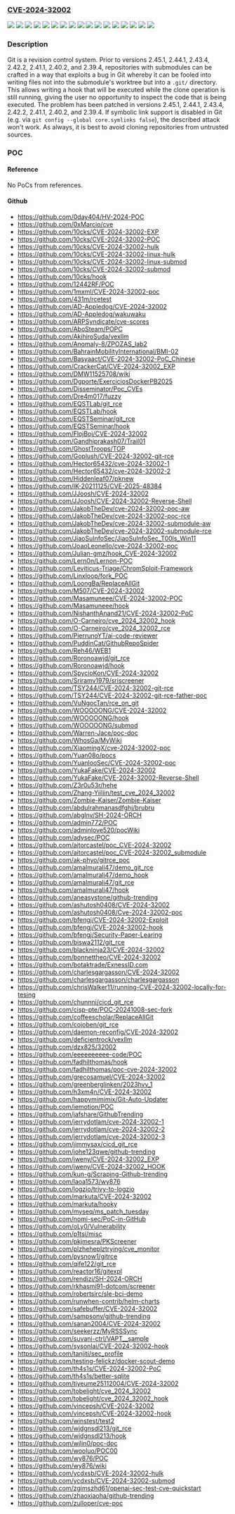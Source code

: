 ### [CVE-2024-32002](https://cve.mitre.org/cgi-bin/cvename.cgi?name=CVE-2024-32002)
![](https://img.shields.io/static/v1?label=Product&message=git&color=blue)
![](https://img.shields.io/static/v1?label=Version&message=%3C%202.39.4%20&color=brightgreen)
![](https://img.shields.io/static/v1?label=Version&message=%3D%202.41.0%20&color=brightgreen)
![](https://img.shields.io/static/v1?label=Version&message=%3D%202.44.0%20&color=brightgreen)
![](https://img.shields.io/static/v1?label=Version&message=%3D%202.45.0%20&color=brightgreen)
![](https://img.shields.io/static/v1?label=Version&message=%3E%3D%202.40.0%2C%20%3C%202.40.2%20&color=brightgreen)
![](https://img.shields.io/static/v1?label=Version&message=%3E%3D%202.42.0%2C%20%3C%202.42.2%20&color=brightgreen)
![](https://img.shields.io/static/v1?label=Version&message=%3E%3D%202.43.0%2C%20%3C%202.43.4%20&color=brightgreen)
![](https://img.shields.io/static/v1?label=Version&message=0%20&color=brightgreen)
![](https://img.shields.io/static/v1?label=Version&message=2.40.0%20&color=brightgreen)
![](https://img.shields.io/static/v1?label=Version&message=2.41.0%20&color=brightgreen)
![](https://img.shields.io/static/v1?label=Version&message=2.42.0%20&color=brightgreen)
![](https://img.shields.io/static/v1?label=Version&message=2.43%20&color=brightgreen)
![](https://img.shields.io/static/v1?label=Version&message=2.44.0%20&color=brightgreen)
![](https://img.shields.io/static/v1?label=Version&message=2.45.0%20&color=brightgreen)
![](https://img.shields.io/static/v1?label=Vulnerability&message=CWE-22%3A%20Improper%20Limitation%20of%20a%20Pathname%20to%20a%20Restricted%20Directory%20('Path%20Traversal')&color=brightgreen)
![](https://img.shields.io/static/v1?label=Vulnerability&message=CWE-434%3A%20Unrestricted%20Upload%20of%20File%20with%20Dangerous%20Type&color=brightgreen)

### Description

Git is a revision control system. Prior to versions 2.45.1, 2.44.1, 2.43.4, 2.42.2, 2.41.1, 2.40.2, and 2.39.4, repositories with submodules can be crafted in a way that exploits a bug in Git whereby it can be fooled into writing files not into the submodule's worktree but into a `.git/` directory. This allows writing a hook that will be executed while the clone operation is still running, giving the user no opportunity to inspect the code that is being executed. The problem has been patched in versions 2.45.1, 2.44.1, 2.43.4, 2.42.2, 2.41.1, 2.40.2, and 2.39.4. If symbolic link support is disabled in Git (e.g. via `git config --global core.symlinks false`), the described attack won't work. As always, it is best to avoid cloning repositories from untrusted sources.

### POC

#### Reference
No PoCs from references.

#### Github
- https://github.com/0day404/HV-2024-POC
- https://github.com/0xMarcio/cve
- https://github.com/10cks/CVE-2024-32002-EXP
- https://github.com/10cks/CVE-2024-32002-POC
- https://github.com/10cks/CVE-2024-32002-hulk
- https://github.com/10cks/CVE-2024-32002-linux-hulk
- https://github.com/10cks/CVE-2024-32002-linux-submod
- https://github.com/10cks/CVE-2024-32002-submod
- https://github.com/10cks/hook
- https://github.com/12442RF/POC
- https://github.com/1mxml/CVE-2024-32002-poc
- https://github.com/431m/rcetest
- https://github.com/AD-Appledog/CVE-2024-32002
- https://github.com/AD-Appledog/wakuwaku
- https://github.com/ARPSyndicate/cve-scores
- https://github.com/AboSteam/POPC
- https://github.com/AkihiroSuda/vexllm
- https://github.com/Anomaly-8/ZPOZAS_lab2
- https://github.com/BahrainMobilityInternational/BMI-02
- https://github.com/Basyaact/CVE-2024-32002-PoC_Chinese
- https://github.com/CrackerCat/CVE-2024-32002_EXP
- https://github.com/DMW11525708/wiki
- https://github.com/Dgporte/ExerciciosDockerPB2025
- https://github.com/Disseminator/Poc_CVEs
- https://github.com/Dre4m017/fuzzy
- https://github.com/EQSTLab/git_rce
- https://github.com/EQSTLab/hook
- https://github.com/EQSTSeminar/git_rce
- https://github.com/EQSTSeminar/hook
- https://github.com/FlojBoj/CVE-2024-32002
- https://github.com/Gandhiprakash07/Trail01
- https://github.com/GhostTroops/TOP
- https://github.com/Goplush/CVE-2024-32002-git-rce
- https://github.com/Hector65432/cve-2024-32002-1
- https://github.com/Hector65432/cve-2024-32002-2
- https://github.com/Hiddenleaf07/pknew
- https://github.com/IK-20211125/CVE-2025-48384
- https://github.com/JJoosh/CVE-2024-32002
- https://github.com/JJoosh/CVE-2024-32002-Reverse-Shell
- https://github.com/JakobTheDev/cve-2024-32002-poc-aw
- https://github.com/JakobTheDev/cve-2024-32002-poc-rce
- https://github.com/JakobTheDev/cve-2024-32002-submodule-aw
- https://github.com/JakobTheDev/cve-2024-32002-submodule-rce
- https://github.com/JiaoSuInfoSec/JiaoSuInfoSec_T00ls_Win11
- https://github.com/JoaoLeonello/cve-2024-32002-poc
- https://github.com/Julian-gmz/hook_CVE-2024-32002
- https://github.com/Lern0n/Lernon-POC
- https://github.com/Leviticus-Triage/ChromSploit-Framework
- https://github.com/Linxloop/fork_POC
- https://github.com/LoongBa/ReplaceAllGit
- https://github.com/M507/CVE-2024-32002
- https://github.com/Masamuneee/CVE-2024-32002-POC
- https://github.com/Masamuneee/hook
- https://github.com/NishanthAnand21/CVE-2024-32002-PoC
- https://github.com/O-Carneiro/cve_2024_32002_hook
- https://github.com/O-Carneiro/cve_2024_32002_rce
- https://github.com/PierrunoYT/ai-code-reviewer
- https://github.com/PuddinCat/GithubRepoSpider
- https://github.com/Reh46/WEB1
- https://github.com/Roronoawjd/git_rce
- https://github.com/Roronoawjd/hook
- https://github.com/SpycioKon/CVE-2024-32002
- https://github.com/Sriramv1979/sriscreener
- https://github.com/TSY244/CVE-2024-32002-git-rce
- https://github.com/TSY244/CVE-2024-32002-git-rce-father-poc
- https://github.com/VuNgocTan/rce_on_git
- https://github.com/WOOOOONG/CVE-2024-32002
- https://github.com/WOOOOONG/hook
- https://github.com/WOOOOONG/submod
- https://github.com/Warren-Jace/poc-doc
- https://github.com/WhosGa/MyWiki
- https://github.com/XiaomingX/cve-2024-32002-poc
- https://github.com/Yuan08o/pocs
- https://github.com/YuanlooSec/CVE-2024-32002-poc
- https://github.com/YukaFake/CVE-2024-32002
- https://github.com/YukaFake/CVE-2024-32002-Reverse-Shell
- https://github.com/Z3r0u53r/hehe
- https://github.com/Zhang-Yiiliin/test_cve_2024_32002
- https://github.com/Zombie-Kaiser/Zombie-Kaiser
- https://github.com/abdulrahmanasdfghj/brubru
- https://github.com/abglnv/SH-2024-ORCH
- https://github.com/admin772/POC
- https://github.com/adminlove520/pocWiki
- https://github.com/adysec/POC
- https://github.com/aitorcastel/poc_CVE-2024-32002
- https://github.com/aitorcastel/poc_CVE-2024-32002_submodule
- https://github.com/ak-phyo/gitrce_poc
- https://github.com/amalmurali47/demo_git_rce
- https://github.com/amalmurali47/demo_hook
- https://github.com/amalmurali47/git_rce
- https://github.com/amalmurali47/hook
- https://github.com/aneasystone/github-trending
- https://github.com/ashutosh0408/CVE-2024-32002
- https://github.com/ashutosh0408/Cve-2024-32002-poc
- https://github.com/bfengj/CVE-2024-32002-Exploit
- https://github.com/bfengj/CVE-2024-32002-hook
- https://github.com/bfengj/Security-Paper-Learing
- https://github.com/biswa2112/git_rce
- https://github.com/blackninja23/CVE-2024-32002
- https://github.com/bonnettheo/CVE-2024-32002
- https://github.com/botaktrade/ExnessID.com
- https://github.com/charlesgargasson/CVE-2024-32002
- https://github.com/charlesgargasson/charlesgargasson
- https://github.com/chrisWalker11/running-CVE-2024-32002-locally-for-tesing
- https://github.com/chunnni/cicd_git_rce
- https://github.com/cisp-pte/POC-20241008-sec-fork
- https://github.com/coffeescholar/ReplaceAllGit
- https://github.com/cojoben/git_rce
- https://github.com/daemon-reconfig/CVE-2024-32002
- https://github.com/deficientrock/vexllm
- https://github.com/dzx825/32002
- https://github.com/eeeeeeeeee-code/POC
- https://github.com/fadhilthomas/hook
- https://github.com/fadhilthomas/poc-cve-2024-32002
- https://github.com/grecosamuel/CVE-2024-32002
- https://github.com/greenberglinken/2023hvv_1
- https://github.com/h3xm4n/CVE-2024-32002
- https://github.com/happymimimix/Git-Auto-Updater
- https://github.com/iemotion/POC
- https://github.com/jafshare/GithubTrending
- https://github.com/jerrydotlam/cve-2024-32002-1
- https://github.com/jerrydotlam/cve-2024-32002-2
- https://github.com/jerrydotlam/cve-2024-32002-3
- https://github.com/jimmysax/cicd_git_rce
- https://github.com/johe123qwe/github-trending
- https://github.com/jweny/CVE-2024-32002_EXP
- https://github.com/jweny/CVE-2024-32002_HOOK
- https://github.com/kun-g/Scraping-Github-trending
- https://github.com/laoa1573/wy876
- https://github.com/logzio/trivy-to-logzio
- https://github.com/markuta/CVE-2024-32002
- https://github.com/markuta/hooky
- https://github.com/myseq/ms_patch_tuesday
- https://github.com/nomi-sec/PoC-in-GitHub
- https://github.com/oLy0/Vulnerability
- https://github.com/p1tsi/misc
- https://github.com/pkjmesra/PKScreener
- https://github.com/plzheheplztrying/cve_monitor
- https://github.com/pysnow1/gitrce
- https://github.com/qife122/git_rce
- https://github.com/reactor16/gitexpl
- https://github.com/rendizi/SH-2024-ORCH
- https://github.com/rkhasmi91-dotcom/screener
- https://github.com/robertsirc/sle-bci-demo
- https://github.com/runwhen-contrib/helm-charts
- https://github.com/safebuffer/CVE-2024-32002
- https://github.com/sampsonv/github-trending
- https://github.com/sanan2004/CVE-2024-32002
- https://github.com/seekerzz/MyRSSSync
- https://github.com/suvani-ctrl/VAPT__sample
- https://github.com/sysonlai/CVE-2024-32002-hook
- https://github.com/tanjiti/sec_profile
- https://github.com/testing-felickz/docker-scout-demo
- https://github.com/th4s1s/CVE-2024-32002-PoC
- https://github.com/th4s1s/better-sqlite
- https://github.com/tiyeume25112004/CVE-2024-32002
- https://github.com/tobelight/cve_2024_32002
- https://github.com/tobelight/cve_2024_32002_hook
- https://github.com/vincepsh/CVE-2024-32002
- https://github.com/vincepsh/CVE-2024-32002-hook
- https://github.com/winstest/test2
- https://github.com/wjdgnsdl213/git_rce
- https://github.com/wjdgnsdl213/hook
- https://github.com/wjlin0/poc-doc
- https://github.com/wooluo/POC00
- https://github.com/wy876/POC
- https://github.com/wy876/wiki
- https://github.com/ycdxsb/CVE-2024-32002-hulk
- https://github.com/ycdxsb/CVE-2024-32002-submod
- https://github.com/zgimszhd61/openai-sec-test-cve-quickstart
- https://github.com/zhaoxiaoha/github-trending
- https://github.com/zulloper/cve-poc

